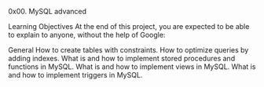0x00. MySQL advanced

Learning Objectives
At the end of this project, you are expected to be able to explain to anyone, without the help of Google:

General
How to create tables with constraints.
How to optimize queries by adding indexes.
What is and how to implement stored procedures and functions in MySQL.
What is and how to implement views in MySQL.
What is and how to implement triggers in MySQL.
